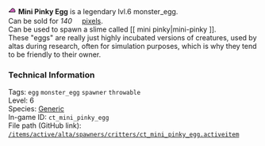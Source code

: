 ![ ](https://raw.githubusercontent.com/Ceterai/Enternia/main/items/active/alta/spawners/critters/ct_mini_pinky_egg.png) **Mini Pinky Egg** is a legendary lvl.6 monster_egg.  
Can be sold for *140* <img src="https://starbounder.org/mediawiki/images/2/21/Pixel.png" width="12" height="16"/> [pixels](https://starbounder.org/Pixel).  
Can be used to spawn a slime called [[ mini pinky|mini-pinky ]].  
These "eggs" are really just highly incubated versions of creatures, used by altas during research, often for simulation purposes, which is why they tend to be friendly to their owner.

### Technical Information

Tags: `egg` `monster_egg` `spawner` `throwable`  
Level: 6  
Species: [Generic](https://starbounder.org/Perfectly_Generic_Item)  
In-game ID: `ct_mini_pinky_egg`  
File path (GitHub link): [`/items/active/alta/spawners/critters/ct_mini_pinky_egg.activeitem`](https://github.com/Ceterai/Enternia/blob/main/items/active/alta/spawners/critters/ct_mini_pinky_egg.activeitem)
